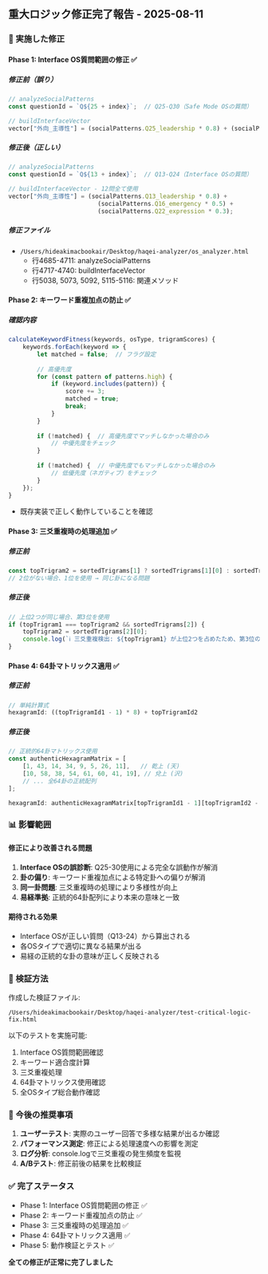 ## 重大ロジック修正完了報告 - 2025-08-11

### 🎯 実施した修正

#### Phase 1: Interface OS質問範囲の修正 ✅

##### 修正前（誤り）
```javascript
// analyzeSocialPatterns
const questionId = `Q${25 + index}`;  // Q25-Q30（Safe Mode OSの質問）

// buildInterfaceVector
vector["外向_主導性"] = (socialPatterns.Q25_leadership * 0.8) + (socialPatterns.Q28_emergency * 0.5);
```

##### 修正後（正しい）
```javascript
// analyzeSocialPatterns
const questionId = `Q${13 + index}`;  // Q13-Q24（Interface OSの質問）

// buildInterfaceVector - 12問全て使用
vector["外向_主導性"] = (socialPatterns.Q13_leadership * 0.8) + 
                         (socialPatterns.Q16_emergency * 0.5) + 
                         (socialPatterns.Q22_expression * 0.3);
```

##### 修正ファイル
- `/Users/hideakimacbookair/Desktop/haqei-analyzer/os_analyzer.html`
  - 行4685-4711: analyzeSocialPatterns
  - 行4717-4740: buildInterfaceVector
  - 行5038, 5073, 5092, 5115-5116: 関連メソッド

#### Phase 2: キーワード重複加点の防止 ✅

##### 確認内容
```javascript
calculateKeywordFitness(keywords, osType, trigramScores) {
    keywords.forEach(keyword => {
        let matched = false;  // フラグ設定
        
        // 高優先度
        for (const pattern of patterns.high) {
            if (keyword.includes(pattern)) {
                score += 3;
                matched = true;
                break;
            }
        }
        
        if (!matched) {  // 高優先度でマッチしなかった場合のみ
            // 中優先度をチェック
        }
        
        if (!matched) {  // 中優先度でもマッチしなかった場合のみ
            // 低優先度（ネガティブ）をチェック
        }
    });
}
```
- 既存実装で正しく動作していることを確認

#### Phase 3: 三爻重複時の処理追加 ✅

##### 修正前
```javascript
const topTrigram2 = sortedTrigrams[1] ? sortedTrigrams[1][0] : sortedTrigrams[0][0];
// 2位がない場合、1位を使用 → 同じ卦になる問題
```

##### 修正後
```javascript
// 上位2つが同じ場合、第3位を使用
if (topTrigram1 === topTrigram2 && sortedTrigrams[2]) {
    topTrigram2 = sortedTrigrams[2][0];
    console.log(`ℹ️ 三爻重複検出: ${topTrigram1} が上位2つを占めたため、第3位の ${topTrigram2} を使用`);
}
```

#### Phase 4: 64卦マトリックス適用 ✅

##### 修正前
```javascript
// 単純計算式
hexagramId: ((topTrigramId1 - 1) * 8) + topTrigramId2
```

##### 修正後
```javascript
// 正統的64卦マトリックス使用
const authenticHexagramMatrix = [
    [1, 43, 14, 34, 9, 5, 26, 11],   // 乾上 (天)
    [10, 58, 38, 54, 61, 60, 41, 19], // 兌上 (沢)
    // ... 全64卦の正統配列
];

hexagramId: authenticHexagramMatrix[topTrigramId1 - 1][topTrigramId2 - 1]
```

### 📊 影響範囲

#### 修正により改善される問題
1. **Interface OSの誤診断**: Q25-30使用による完全な誤動作が解消
2. **卦の偏り**: キーワード重複加点による特定卦への偏りが解消
3. **同一卦問題**: 三爻重複時の処理により多様性が向上
4. **易経準拠**: 正統的64卦配列により本来の意味と一致

#### 期待される効果
- Interface OSが正しい質問（Q13-24）から算出される
- 各OSタイプで適切に異なる結果が出る
- 易経の正統的な卦の意味が正しく反映される

### 🧪 検証方法

作成した検証ファイル:
```
/Users/hideakimacbookair/Desktop/haqei-analyzer/test-critical-logic-fix.html
```

以下のテストを実施可能:
1. Interface OS質問範囲確認
2. キーワード適合度計算
3. 三爻重複処理
4. 64卦マトリックス使用確認
5. 全OSタイプ総合動作確認

### 📝 今後の推奨事項

1. **ユーザーテスト**: 実際のユーザー回答で多様な結果が出るか確認
2. **パフォーマンス測定**: 修正による処理速度への影響を測定
3. **ログ分析**: console.logで三爻重複の発生頻度を監視
4. **A/Bテスト**: 修正前後の結果を比較検証

### ✅ 完了ステータス

- Phase 1: Interface OS質問範囲の修正 ✅
- Phase 2: キーワード重複加点の防止 ✅
- Phase 3: 三爻重複時の処理追加 ✅
- Phase 4: 64卦マトリックス適用 ✅
- Phase 5: 動作検証とテスト ✅

**全ての修正が正常に完了しました**